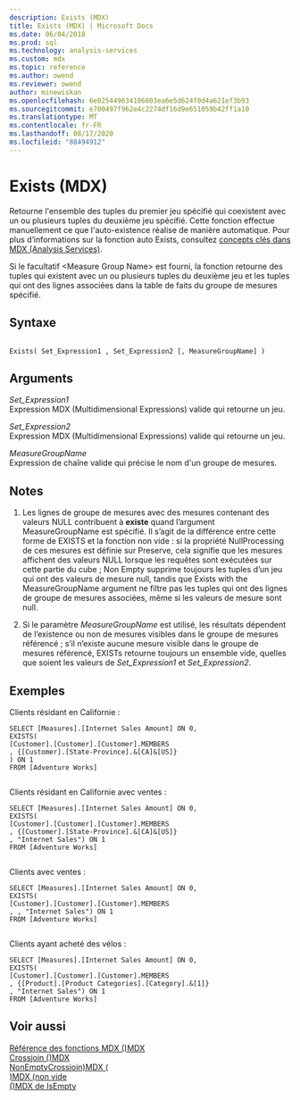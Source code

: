 ```yaml
---
description: Exists (MDX)
title: Exists (MDX) | Microsoft Docs
ms.date: 06/04/2018
ms.prod: sql
ms.technology: analysis-services
ms.custom: mdx
ms.topic: reference
ms.author: owend
ms.reviewer: owend
author: minewiskan
ms.openlocfilehash: 6e025449634106003ea6e5d624f0d4a621ef3b93
ms.sourcegitcommit: e700497f962e4c2274df16d9e651059b42ff1a10
ms.translationtype: MT
ms.contentlocale: fr-FR
ms.lasthandoff: 08/17/2020
ms.locfileid: "88494912"
---
```

# <a name="exists-mdx"></a>Exists (MDX)


  Retourne l'ensemble des tuples du premier jeu spécifié qui coexistent avec un ou plusieurs tuples du deuxième jeu spécifié. Cette fonction effectue manuellement ce que l'auto-existence réalise de manière automatique. Pour plus d’informations sur la fonction auto Exists, consultez [concepts clés dans MDX &#40;Analysis Services&#41;](https://docs.microsoft.com/analysis-services/multidimensional-models/mdx/key-concepts-in-mdx-analysis-services).  
  
 Si le facultatif \<Measure Group Name> est fourni, la fonction retourne des tuples qui existent avec un ou plusieurs tuples du deuxième jeu et les tuples qui ont des lignes associées dans la table de faits du groupe de mesures spécifié.  
  
## <a name="syntax"></a>Syntaxe  
  
```  
  
Exists( Set_Expression1 , Set_Expression2 [, MeasureGroupName] )  
```  
  
## <a name="arguments"></a>Arguments  
 *Set_Expression1*  
 Expression MDX (Multidimensional Expressions) valide qui retourne un jeu.  
  
 *Set_Expression2*  
 Expression MDX (Multidimensional Expressions) valide qui retourne un jeu.  
  
 *MeasureGroupName*  
 Expression de chaîne valide qui précise le nom d'un groupe de mesures.  
  
## <a name="remarks"></a>Notes  
  
1.  Les lignes de groupe de mesures avec des mesures contenant des valeurs NULL contribuent à **existe** quand l’argument MeasureGroupName est spécifié. Il s’agit de la différence entre cette forme de EXISTS et la fonction non vide : si la propriété NullProcessing de ces mesures est définie sur Preserve, cela signifie que les mesures affichent des valeurs NULL lorsque les requêtes sont exécutées sur cette partie du cube ; Non Empty supprime toujours les tuples d’un jeu qui ont des valeurs de mesure null, tandis que Exists with the MeasureGroupName argument ne filtre pas les tuples qui ont des lignes de groupe de mesures associées, même si les valeurs de mesure sont null.  
  
2.  Si le paramètre *MeasureGroupName* est utilisé, les résultats dépendent de l’existence ou non de mesures visibles dans le groupe de mesures référencé ; s’il n’existe aucune mesure visible dans le groupe de mesures référencé, EXISTs retourne toujours un ensemble vide, quelles que soient les valeurs de *Set_Expression1* et *Set_Expression2*.  
  
## <a name="examples"></a>Exemples  
 Clients résidant en Californie :  
  
```  
SELECT [Measures].[Internet Sales Amount] ON 0,  
EXISTS(  
[Customer].[Customer].[Customer].MEMBERS  
, {[Customer].[State-Province].&[CA]&[US]}  
) ON 1   
FROM [Adventure Works]  
  
```  
  
 Clients résidant en Californie avec ventes :  
  
```  
SELECT [Measures].[Internet Sales Amount] ON 0,  
EXISTS(  
[Customer].[Customer].[Customer].MEMBERS  
, {[Customer].[State-Province].&[CA]&[US]}  
, "Internet Sales") ON 1   
FROM [Adventure Works]  
  
```  
  
 Clients avec ventes :  
  
```  
SELECT [Measures].[Internet Sales Amount] ON 0,  
EXISTS(  
[Customer].[Customer].[Customer].MEMBERS  
, , "Internet Sales") ON 1   
FROM [Adventure Works]  
  
```  
  
 Clients ayant acheté des vélos :  
  
```  
SELECT [Measures].[Internet Sales Amount] ON 0,  
EXISTS(  
[Customer].[Customer].[Customer].MEMBERS  
, {[Product].[Product Categories].[Category].&[1]}  
, "Internet Sales") ON 1   
FROM [Adventure Works]  
```  
  
## <a name="see-also"></a>Voir aussi  
 [Référence des fonctions MDX &#40;&#41;MDX ](../mdx/mdx-function-reference-mdx.md)   
 [Crossjoin &#40;&#41;MDX ](../mdx/crossjoin-mdx.md)   
 [NonEmptyCrossjoin&#41;MDX &#40;](../mdx/nonemptycrossjoin-mdx.md)   
 [&#41;MDX &#40;non vide ](../mdx/nonempty-mdx.md)   
 [&#40;&#41;MDX de IsEmpty ](../mdx/isempty-mdx.md)  
  
  
